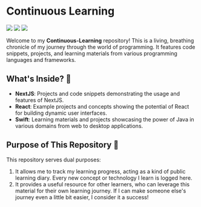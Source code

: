 # Continuous Learning

<img src="https://img.shields.io/badge/Maintained%3F-yes-green.svg"> <img src="https://img.shields.io/github/forks/yourusername/Continuous-Learning.svg"> <img src="https://img.shields.io/github/stars/yourusername/Continuous-Learning.svg"> 

Welcome to my **Continuous-Learning** repository! This is a living, breathing chronicle of my journey through the world of programming. It features code snippets, projects, and learning materials from various programming languages and frameworks.

## What's Inside? 🎁

* __NextJS__: Projects and code snippets demonstrating the usage and features of NextJS.
* __React__: Example projects and concepts showing the potential of React for building dynamic user interfaces.
* __Swift__: Learning materials and projects showcasing the power of Java in various domains from web to desktop applications.

## Purpose of This Repository 🎯

This repository serves dual purposes:

1. It allows me to track my learning progress, acting as a kind of public learning diary. Every new concept or technology I learn is logged here.
2. It provides a useful resource for other learners, who can leverage this material for their own learning journey. If I can make someone else's journey even a little bit easier, I consider it a success!


